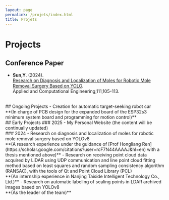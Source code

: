 ```yaml
---
layout: page
permalink: /projets/index.html
title: Projets
---
```


# Projects
## Conference Paper
- **Sun,Y**. (2024).<br>[Research on Diagnosis and Localization of Moles for Robotic Mole Removal Surgery Based on YOLO](https://doi.org/10.54254/2755-2721/111/2024CH0117).<br>Applied and Computational Engineering,111,105-113.
<br>
## Ongoing Projects
- Creation for automatic target-seeking robot car<br>**(In charge of PCB design for the expanded board of the ESP32s3 minimum system board and programming for motion control)**
<br>
## Early Projects
### 2025
- My Personal Website (the content will be continually updated)
<br>
### 2024
- Research on diagnosis and localization of moles for robotic mole removal surgery based on YOLOv8<br>**(A research experience under the guidance of [Prof Hongliang Ren](https://scholar.google.com/citations?user=rcF7N44AAAAJ&hl=en) with a thesis mentioned above)**
- Research on receiving point cloud data acquired by LiDAR using UDP communication and line point cloud fitting method based on least squares and random sampling consistency algorithm (RANSAC), with the tools of Qt and Point Cloud Library (PCL) <br>**(An internship experience in Nanjing Taiside Intelligent Technology Co., Ltd.)**
- Research on automatic labeling of sealing points in LDAR archived images based on YOLOv8<br>**(As the leader of the team)**
<br>